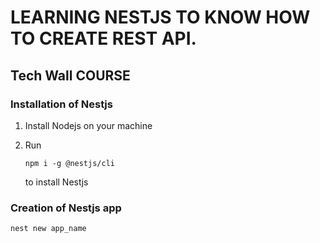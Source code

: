 # LEARNING NESTJS TO KNOW HOW TO CREATE REST API.
## **Tech Wall COURSE**

### Installation of Nestjs

1. Install Nodejs on your machine
2. Run 

    ```
    npm i -g @nestjs/cli
    ``` 

    to install Nestjs

### Creation of Nestjs app

```
nest new app_name
```